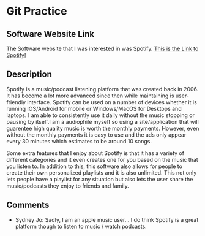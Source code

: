 # Git Practice

## Software Website Link

The Software website that I was interested in was Spotify.
[This is the Link to Spotify!](https://www.spotify.com/us/)

## Description

Spotify is a music/podcast listening platform that was created back in 2006. It has become a lot more advanced since then while maintaining is user-friendly interface. Spotify can be used on a number of devices whether it is running IOS/Android for mobile or Windows/MacOS for Desktops and laptops. I am able to consistently use it daily without the music stopping or pausing by itself.I am a audiophile myself so using a site/application that will guarentee high quality music is worth the monthly payments. However, even without the monthly payments it is easy to use and the ads only appear every 30 minutes which estimates to be around 10 songs.

Some extra features that I enjoy about Spotify is that it has a variety of different categories and it even creates one for you based on the music that you listen to. In addition to this, this software also allows for people to create their own personalized playlists and it is also unlimited. This not only lets people have a playlist for any situation but also lets the user share the music/podcasts they enjoy to friends and family.

## Comments 
* Sydney Jo: Sadly, I am an apple music user... I do think Spotify is a great platform though to listen to music / watch podcasts.